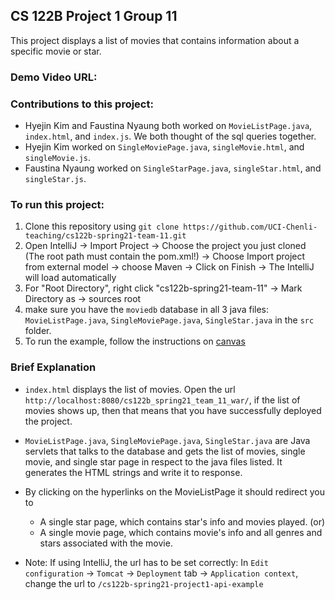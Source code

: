 ## CS 122B Project 1 Group 11
This project displays a list of movies that contains information about a specific movie or star.

### Demo Video URL: 

### Contributions to this project:
- Hyejin Kim and Faustina Nyaung both worked on `MovieListPage.java`, `index.html`, and `index.js`. We both thought of the sql queries together.
- Hyejin Kim worked on `SingleMoviePage.java`, `singleMovie.html`, and `singleMovie.js`. 
- Faustina Nyaung worked on `SingleStarPage.java`, `singleStar.html`, and `singleStar.js`.

### To run this project:
1. Clone this repository using `git clone https://github.com/UCI-Chenli-teaching/cs122b-spring21-team-11.git`
2. Open IntelliJ -> Import Project -> Choose the project you just cloned (The root path must contain the pom.xml!) -> Choose Import project from external model -> choose Maven -> Click on Finish -> The IntelliJ will load automatically
3. For "Root Directory", right click "cs122b-spring21-team-11" -> Mark Directory as -> sources root
4. make sure you have the `moviedb` database in all 3 java files: `MovieListPage.java`, `SingleMoviePage.java`, `SingleStar.java` in the `src` folder.
5. To run the example, follow the instructions on [canvas](https://canvas.eee.uci.edu/courses/36596/pages/intellij-idea-tomcat-configuration)

### Brief Explanation
- `index.html` displays the list of movies. Open the url `http://localhost:8080/cs122b_spring21_team_11_war/`, if the list of movies shows up, then that means that you have successfully deployed the project.

- `MovieListPage.java`, `SingleMoviePage.java`, `SingleStar.java` are Java servlets that talks to the database and gets the list of movies, single movie, and single star page in respect to the java files listed. It generates the HTML strings and write it to response.
- By clicking on the hyperlinks on the MovieListPage it should redirect you to
   - A single star page, which contains star's info and movies played. (or)
   - A single movie page, which contains movie's info and all genres and stars associated with the movie.
   
- Note: If using IntelliJ, the url has to be set correctly: In `Edit configuration` -> `Tomcat` -> `Deployment` tab -> `Application context`, change the url to `/cs122b-spring21-project1-api-example`